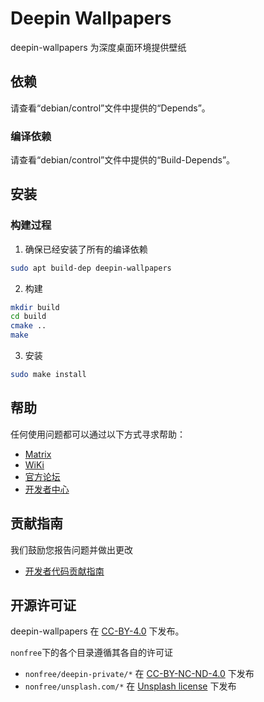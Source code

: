 # Deepin Wallpapers

deepin-wallpapers 为深度桌面环境提供壁纸

## 依赖
请查看“debian/control”文件中提供的“Depends”。

### 编译依赖
请查看“debian/control”文件中提供的“Build-Depends”。

## 安装

### 构建过程

1. 确保已经安装了所有的编译依赖
```bash
sudo apt build-dep deepin-wallpapers
```

2. 构建
```bash
mkdir build
cd build
cmake ..
make
```

3. 安装
```bash
sudo make install
```
## 帮助
任何使用问题都可以通过以下方式寻求帮助：

* [Matrix](https://matrix.to/#/#deepin-community:matrix.org)
* [WiKi](https://wiki.deepin.org)
* [官方论坛](https://bbs.deepin.org)
* [开发者中心](https://github.com/linuxdeepin/developer-center/issues) 

## 贡献指南

我们鼓励您报告问题并做出更改

- [开发者代码贡献指南](https://github.com/linuxdeepin/developer-center/wiki/Contribution-Guidelines-for-Developers) 

## 开源许可证
deepin-wallpapers 在 [CC-BY-4.0](LICENSE) 下发布。

`nonfree`下的各个目录遵循其各自的许可证

- `nonfree/deepin-private/*` 在 [CC-BY-NC-ND-4.0](LICENSES/CC-BY-NC-ND-4.0.txt) 下发布
- `nonfree/unsplash.com/*` 在 [Unsplash license](https://unsplash.com/license) 下发布